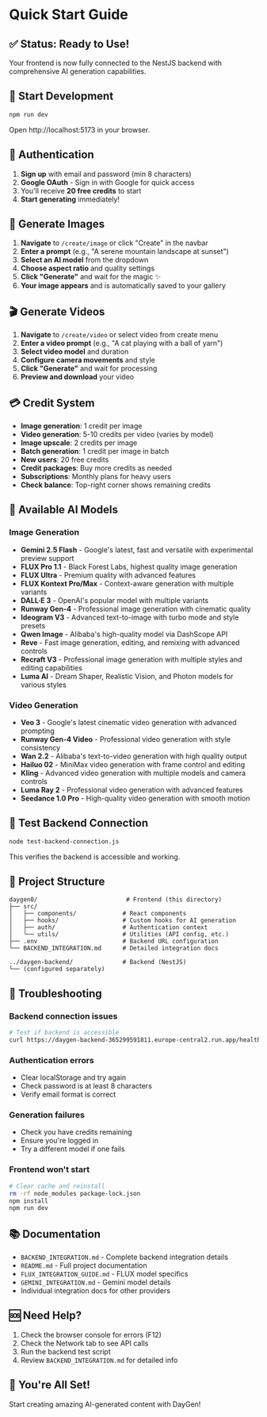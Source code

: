 # Quick Start Guide

## ✅ Status: Ready to Use!

Your frontend is now fully connected to the NestJS backend with comprehensive AI generation capabilities.

## 🚀 Start Development

```bash
npm run dev
```

Open http://localhost:5173 in your browser.

## 🔐 Authentication

1. **Sign up** with email and password (min 8 characters)
2. **Google OAuth** - Sign in with Google for quick access
3. You'll receive **20 free credits** to start
4. **Start generating** immediately!

## 🎨 Generate Images

1. **Navigate** to `/create/image` or click "Create" in the navbar
2. **Enter a prompt** (e.g., "A serene mountain landscape at sunset")
3. **Select an AI model** from the dropdown
4. **Choose aspect ratio** and quality settings
5. **Click "Generate"** and wait for the magic ✨
6. **Your image appears** and is automatically saved to your gallery

## 🎬 Generate Videos

1. **Navigate** to `/create/video` or select video from create menu
2. **Enter a video prompt** (e.g., "A cat playing with a ball of yarn")
3. **Select video model** and duration
4. **Configure camera movements** and style
5. **Click "Generate"** and wait for processing
6. **Preview and download** your video

## 💳 Credit System

- **Image generation**: 1 credit per image
- **Video generation**: 5-10 credits per video (varies by model)
- **Image upscale**: 2 credits per image
- **Batch generation**: 1 credit per image in batch
- **New users**: 20 free credits
- **Credit packages**: Buy more credits as needed
- **Subscriptions**: Monthly plans for heavy users
- **Check balance**: Top-right corner shows remaining credits

## 🔧 Available AI Models

### Image Generation
- **Gemini 2.5 Flash** - Google's latest, fast and versatile with experimental preview support
- **FLUX Pro 1.1** - Black Forest Labs, highest quality image generation
- **FLUX Ultra** - Premium quality with advanced features
- **FLUX Kontext Pro/Max** - Context-aware generation with multiple variants
- **DALL·E 3** - OpenAI's popular model with multiple variants
- **Runway Gen-4** - Professional image generation with cinematic quality
- **Ideogram V3** - Advanced text-to-image with turbo mode and style presets
- **Qwen Image** - Alibaba's high-quality model via DashScope API
- **Reve** - Fast image generation, editing, and remixing with advanced controls
- **Recraft V3** - Professional image generation with multiple styles and editing capabilities
- **Luma AI** - Dream Shaper, Realistic Vision, and Photon models for various styles

### Video Generation
- **Veo 3** - Google's latest cinematic video generation with advanced prompting
- **Runway Gen-4 Video** - Professional video generation with style consistency
- **Wan 2.2** - Alibaba's text-to-video generation with high quality output
- **Hailuo 02** - MiniMax video generation with frame control and editing
- **Kling** - Advanced video generation with multiple models and camera controls
- **Luma Ray 2** - Professional video generation with advanced features
- **Seedance 1.0 Pro** - High-quality video generation with smooth motion

## 🧪 Test Backend Connection

```bash
node test-backend-connection.js
```

This verifies the backend is accessible and working.

## 📁 Project Structure

```
daygen0/                         # Frontend (this directory)
├── src/
│   ├── components/             # React components
│   ├── hooks/                  # Custom hooks for AI generation
│   ├── auth/                   # Authentication context
│   └── utils/                  # Utilities (API config, etc.)
├── .env                        # Backend URL configuration
└── BACKEND_INTEGRATION.md      # Detailed integration docs

../daygen-backend/              # Backend (NestJS)
└── (configured separately)
```

## 🐛 Troubleshooting

### Backend connection issues
```bash
# Test if backend is accessible
curl https://daygen-backend-365299591811.europe-central2.run.app/health
```

### Authentication errors
- Clear localStorage and try again
- Check password is at least 8 characters
- Verify email format is correct

### Generation failures
- Check you have credits remaining
- Ensure you're logged in
- Try a different model if one fails

### Frontend won't start
```bash
# Clear cache and reinstall
rm -rf node_modules package-lock.json
npm install
npm run dev
```

## 📚 Documentation

- `BACKEND_INTEGRATION.md` - Complete backend integration details
- `README.md` - Full project documentation
- `FLUX_INTEGRATION_GUIDE.md` - FLUX model specifics
- `GEMINI_INTEGRATION.md` - Gemini model details
- Individual integration docs for other providers

## 🆘 Need Help?

1. Check the browser console for errors (F12)
2. Check the Network tab to see API calls
3. Run the backend test script
4. Review `BACKEND_INTEGRATION.md` for detailed info

## 🎉 You're All Set!

Start creating amazing AI-generated content with DayGen!
